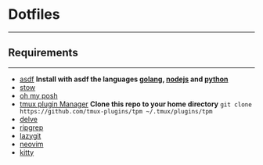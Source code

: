 # Dotfiles

---

## Requirements

---

- [asdf](https://asdf-vm.com/guide/getting-started.html#_1-install-dependencies)
  **Install with asdf the languages [golang](https://github.com/asdf-community/asdf-golang), [nodejs](https://github.com/asdf-vm/asdf-nodejs) and [python](https://github.com/asdf-community/asdf-python)**
- [stow](https://www.gnu.org/software/stow/)
- [oh my posh](https://ohmyposh.dev/docs/installation/linux)
- [tmux plugin Manager](https://github.com/tmux-plugins/tpm)
  **Clone this repo to your home directory**
  `git clone https://github.com/tmux-plugins/tpm ~/.tmux/plugins/tpm`
- [delve](https://github.com/mfussenegger/nvim-dap/wiki/Debug-Adapter-installation#go-using-delve-directly)
- [ripgrep](https://github.com/BurntSushi/ripgrep?tab=readme-ov-file#installation)
- [lazygit](https://github.com/jesseduffield/lazygit?tab=readme-ov-file#installation)
- [neovim](https://github.com/richin13/asdf-neovim)
- [kitty](https://sw.kovidgoyal.net/kitty/binary)
